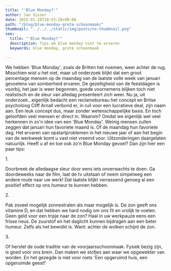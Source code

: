 ```yaml
---
title: "'Blue Monday?'"
author: Jan Visser
date: 2015-01-28T10:53:28+00:00
path: "/blog/blue-monday-grote-schoonmaak/"
thumbnail: "../../../static/img/posts/no-thumbnail.png"
seo:
  title: "'Blue Monday?'"
  description: Tips om blue monday niet te ervaren
  keywords: blue monday, grote schoonmaak

---
```

We hebben 'Blue Monday', zoals de Britten het noemen, weer achter de rug. Misschien wist u het niet, maar uit onderzoek blijkt dat een groot percentage mensen op de maandag van de laatste volle week van januari gevoelens van somberheid ervaren. De gezelligheid van de feestdagen is voorbij, het jaar is weer begonnen, goede voornemens blijken toch niet realistisch en de sleur van alledag presenteert zich weer. Nu ja, uit onderzoek...eigenlijk bedacht een reclamebureau het concept en Britse psycholoog Cliff Arnall verbond er, in ruil voor een lucratieve deal, zijn naam aan. Een leuk concept dus, maar zonder wetenschappelijke basis. En toch geloofden veel mensen er direct in. Waarom? Omdat we eigenlijk wel veel herkennen in zo'n idee van een 'Blue Monday'. Weinig mensen zullen zeggen dat januari hun favoriete maand is. Of de maandag hun favoriete dag. Het ervaren van opstartproblemen in het nieuwe jaar of aan het begin van de werkweek komt u vast niet vreemd voor. Uitzonderingen daargelaten natuurlijk. Heeft u af en toe ook zo'n Blue Monday gevoel? Dan zijn hier een paar tips:

1\.

Doorbreek de alledaagse sleur door eens iets onverwachts te doen. Ga doordeweeks naar de film, laat de tv uitstaan of neem simpelweg een andere route naar uw werk! Dat laatste blijkt verrassend genoeg al een positief effect op ons humeur te kunnen hebben.

2\.

Pak zoveel mogelijk zonnestralen als maar mogelijk is. De zon geeft ons vitamine D, en dat hebben we hard nodig om ons fit en vrolijk te voelen. Geen geld voor een tripje naar de zon? Haal in uw werkpauze eens een frisse neus. De zuurstof en het daglicht kunnen bijdragen aan een beter humeur. Zelfs als het bewolkt is. Want: achter de wolken schijnt de zon.

3\.

Of herstel de oude traditie van de voorjaarsschoonmaak. Fysiek bezig zijn, is goed voor ons brein. Dan maken we stofjes aan waar we opgewekter van worden. En het gezegde is niet voor niets 'Een opgeruimd huis, een opgeruimde geest!'